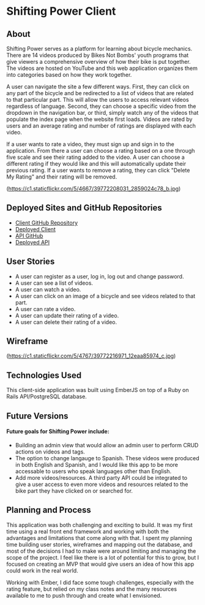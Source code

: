 # Shifting Power Client

## About

Shifting Power serves as a platform for learning about bicycle mechanics. There are 14 videos produced by Bikes Not Bombs' youth programs that give viewers a comprehensive overview of how their bike is put together. The videos are hosted on YouTube and this web application organizes them into categories based on how they work together.

A user can navigate the site a few different ways. First, they can click on any part of the bicycle and be redirected to a list of videos that are related to that particular part. This will allow the users to access relevant videos regardless of language. Second, they can choose a specific video from the dropdown in the navigation bar, or third, simply watch any of the videos that populate the index page when the website first loads. Videos are rated by users and an average rating and number of ratings are displayed with each video.

If a user wants to rate a video, they must sign up and sign in to the application. From there a user can choose a rating based on a one through five scale and see their rating added to the video. A user can choose a different rating if they would like and this will automatically update their previous rating. If a user wants to remove a rating, they can click "Delete My Rating" and their rating will be removed.

(https://c1.staticflickr.com/5/4667/39772208031_2859024c78_b.jpg)

## Deployed Sites and GitHub Repositories

- [Client GitHub Repository](https://github.com/derekbmcintire/shifting-power-client)
- [Deployed Client](https://derekbmcintire.github.io/shifting-power-client/)
- [API GitHub](https://github.com/derekbmcintire/shifting-power-api)
- [Deployed API](https://shifting-power.herokuapp.com/)

## User Stories

- A user can register as a user, log in, log out and change password.
- A user can see a list of videos.
- A user can watch a video.
- A user can click on an image of a bicycle and see videos related to that part.
- A user can rate a video.
- A user can update their rating of a video.
- A user can delete their rating of a video.

## Wireframe
(https://c1.staticflickr.com/5/4767/39772216971_12eaa85974_c.jpg)

## Technologies Used

This client-side application was built using EmberJS on top of a Ruby on Rails API/PostgreSQL database.

## Future Versions

#### Future goals for Shifting Power include:
- Building an admin view that would allow an admin user to perform CRUD actions on videos and tags.
- The option to change langauge to Spanish. These videos were produced in both English and Spanish, and I would like this app to be more accessable to users who speak languages other than English.
- Add more videos/resources. A third party API could be integrated to give a user access to even more videos and resources related to the bike part they have clicked on or searched for.

## Planning and Process

This application was both challenging and exciting to build. It was my first time using a real front end framework and working with both the advantages and limitations that come along with that. I spent my planning time building user stories, wireframes and mapping out the database, and most of the decisions I had to make were around limiting and managing the scope of the project. I feel like there is a lot of potential for this to grow, but I focused on creating an MVP that would give users an idea of how this app could work in the real world.

Working with Ember, I did face some tough challenges, especially with the rating feature, but relied on my class notes and the many resources available to me to push through and create what I envisioned.
